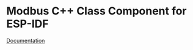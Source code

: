 # Modbus C++ Class Component for ESP-IDF

[Documentation](https://plasmapper.github.io/esp-cpp/modbus)
